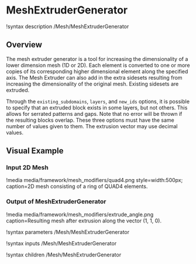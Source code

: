 # MeshExtruderGenerator

!syntax description /Mesh/MeshExtruderGenerator

## Overview

The mesh extruder generator is a tool for increasing the dimensionality of a lower dimension mesh (1D or 2D). Each element is converted
to one or more copies of its corresponding higher dimensional element along the specified axis. The Mesh Extruder can also add
in the extra sidesets resulting from increasing the dimensionality of the original mesh. Existing sidesets are extruded.

Through the `existing_subdomains`, `layers`, and `new_ids` options, it is possible to specify that an extruded block exists in some layers,
 but not others. This allows for serrated patterns and gaps. Note that no error will be thrown if the resulting blocks overlap. These three
  options must have the same number of values given to them.  The extrusion vector may use decimal values. 

## Visual Example

### Input 2D Mesh

!media media/framework/mesh_modifiers/quad4.png style=width:500px; caption=2D mesh consisting of a ring of QUAD4 elements.

### Output of MeshExtruderGenerator

!media media/framework/mesh_modifiers/extrude_angle.png caption=Resulting mesh after extrusion along the vector (1, 1, 0).

!syntax parameters /Mesh/MeshExtruderGenerator

!syntax inputs /Mesh/MeshExtruderGenerator

!syntax children /Mesh/MeshExtruderGenerator
